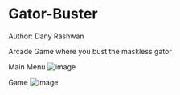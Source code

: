 # Gator-Buster
Author: Dany Rashwan

Arcade Game where you bust the maskless gator

Main Menu
![image](https://github.com/dannirash/Gator-Buster/assets/61055337/a712a632-548e-4638-bb33-459dc401b47a)

Game
![image](https://github.com/dannirash/Gator-Buster/assets/61055337/bcb30d8d-273e-4f9c-9269-34e764dbbe34)


